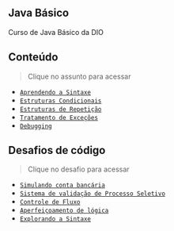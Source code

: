 ## Java Básico

Curso de Java Básico da DIO

## Conteúdo

> Clique no assunto para acessar
- [`Aprendendo a Sintaxe`](Java-basic)
- [`Estruturas Condicionais`](Estruturas-condicionais)
- [`Estruturas de Repetição`](Estruturas-repeticao)
- [`Tratamento de Exceções`](Estruturas-excepcionais)
- [`Debugging`]()

## Desafios de código

> Clique no desafio para acessar
- [`Simulando conta bancária`](Conta-banco)
- [`Sistema de validação de Processo Seletivo`](Controle-candidatos)
- [`Controle de Fluxo`](Desafio-Controle-Fluxo)
- [`Aperfeiçoamento de lógica`]()
- [`Explorando a Sintaxe`]()
